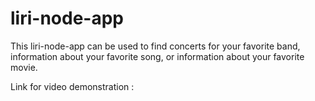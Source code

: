 # liri-node-app

This liri-node-app can be used to find concerts for your favorite band, information about your favorite song, or information about your favorite movie.

Link for video demonstration :